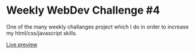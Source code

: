 # Weekly WebDev Challenge #4

One of the many weekly challanges project which I do in order to increase my html/css/javascript skills.

[Live preview](https://macankumbang-tediko.netlify.app)
